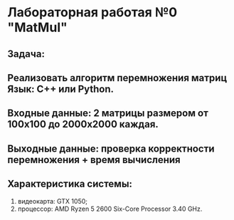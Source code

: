# Лабораторная работая №0 "MatMul"
## Задача: 
## Реализовать алгоритм перемножения матриц Язык: C++ или Python.<br />
## Входные данные: 2 матрицы размером от 100х100 до 2000х2000 каждая.<br />
## Выходные данные: проверка корректности перемножения + время вычисления
## Характеристика системы: 
1. видеокарта: GTX 1050;
2. процессор: AMD Ryzen 5 2600 Six-Core Processor 3.40 GHz.
